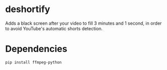 # deshortify
Adds a black screen after your video to fill 3 minutes and 1 second, in order to avoid YouTube's automatic shorts detection.

# Dependencies
```
pip install ffmpeg-python
```
